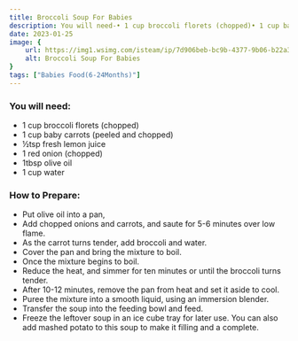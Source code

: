 ```yaml
---
title: Broccoli Soup For Babies
description: You will need-• 1 cup broccoli florets (chopped)• 1 cup baby carrots (peeled and chopped)• ½tsp fresh lemon juice• 1 red onion (chopped)• 1tbsp olive oil• 1 cup water
date: 2023-01-25
image: {
    url: https://img1.wsimg.com/isteam/ip/7d906beb-bc9b-4377-9b06-b22a3566899c/images.jpeg-39.jpg/:/rs=w:1280 ,
    alt: Broccoli Soup For Babies
}
tags: ["Babies Food(6-24Months)"]
---
```

### You will need:

- 1 cup broccoli florets (chopped)
- 1 cup baby carrots (peeled and chopped)
- ½tsp fresh lemon juice
- 1 red onion (chopped)
- 1tbsp olive oil
- 1 cup water

### How to Prepare:

- Put olive oil into a pan,
- Add chopped onions and carrots, and saute for 5-6 minutes over low flame.
- As the carrot turns tender, add broccoli and water.
- Cover the pan and bring the mixture to boil.
- Once the mixture begins to boil.
- Reduce the heat, and simmer for ten minutes or until the broccoli turns tender.
- After 10-12 minutes, remove the pan from heat and set it aside to cool.
- Puree the mixture into a smooth liquid, using an immersion blender.
- Transfer the soup into the feeding bowl and feed.
- Freeze the leftover soup in an ice cube tray for later use. You can also add mashed potato to this soup to make it filling and a complete.